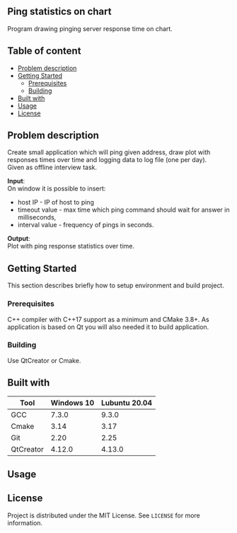 ## Ping statistics on chart
Program drawing pinging server response time on chart.

## Table of content
- [Problem description](#problem-description)
- [Getting Started](#getting-started)
  * [Prerequisites](#prerequisites)
  * [Building](#building)
- [Built with](#built-with)
- [Usage](#usage)
- [License](#license)

## Problem description
Create small application which will ping given address, draw plot with responses times over time and logging data to log file (one per day).  
Given as offline interview task.

**Input**:  
On window it is possible to insert:
- host IP - IP of host to ping
- timeout value - max time which ping command should wait for answer in milliseconds,
- interval value - frequency of pings in seconds.

**Output**:  
Plot with ping response statistics over time.

## Getting Started
This section describes briefly how to setup environment and build project.

### Prerequisites
C++ compiler with C++17 support as a minimum and CMake 3.8+. As application is based on Qt you will also needed it to build application.

### Building
Use QtCreator or Cmake.  

## Built with
| Tool |  Windows 10 | Lubuntu 20.04 |
| --- | --- | --- |
| GCC | 7.3.0 | 9.3.0 |
| Cmake | 3.14 | 3.17 |
| Git | 2.20 | 2.25 |
| QtCreator | 4.12.0 | 4.13.0 |

## Usage
<TODO>

## License
Project is distributed under the MIT License. See `LICENSE` for more information.
